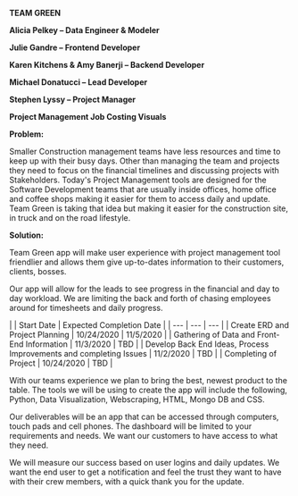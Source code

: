 **TEAM GREEN**

**Alicia Pelkey – Data Engineer &amp; Modeler**

**Julie Gandre – Frontend Developer**

**Karen Kitchens &amp; Amy Banerji – Backend Developer**

**Michael Donatucci – Lead Developer**

**Stephen Lyssy – Project Manager**

**Project Management Job Costing Visuals**

**Problem:**

Smaller Construction management teams have less resources and time to keep up with their busy days. Other than managing the team and projects they need to focus on the financial timelines and discussing projects with Stakeholders. Today&#39;s Project Management tools are designed for the Software Development teams that are usually inside offices, home office and coffee shops making it easier for them to access daily and update. Team Green is taking that idea but making it easier for the construction site, in truck and on the road lifestyle.

**Solution:**

Team Green app will make user experience with project management tool friendlier and allows them give up-to-dates information to their customers, clients, bosses.

Our app will allow for the leads to see progress in the financial and day to day workload. We are limiting the back and forth of chasing employees around for timesheets and daily progress.

|
 | Start Date | Expected Completion Date |
| --- | --- | --- |
| Create ERD and Project Planning | 10/24/2020 | 11/5/2020 |
| Gathering of Data and Front- End Information | 11/3/2020 | TBD |
| Develop Back End Ideas, Process Improvements and completing Issues | 11/2/2020 | TBD |
| Completing of Project | 10/24/2020 | TBD |

With our teams experience we plan to bring the best, newest product to the table. The tools we will be using to create the app will include the following, Python, Data Visualization, Webscraping, HTML, Mongo DB and CSS.

Our deliverables will be an app that can be accessed through computers, touch pads and cell phones. The dashboard will be limited to your requirements and needs. We want our customers to have access to what they need.

We will measure our success based on user logins and daily updates. We want the end user to get a notification and feel the trust they want to have with their crew members, with a quick thank you for the update.